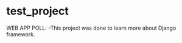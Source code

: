 test_project
============
WEB APP POLL:
  -This project was done to learn more about Django framework.
  
  
